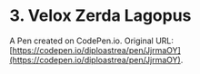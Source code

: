 # 3. Velox Zerda Lagopus

A Pen created on CodePen.io. Original URL: [https://codepen.io/diploastrea/pen/JjrmaOY](https://codepen.io/diploastrea/pen/JjrmaOY).


